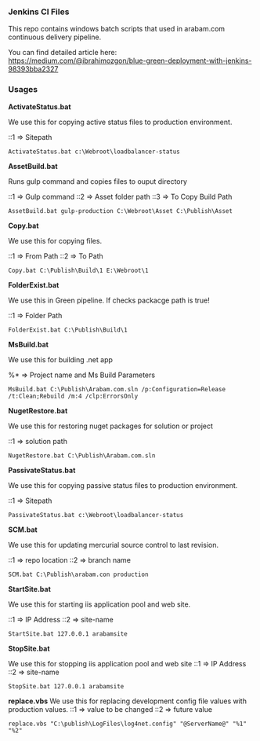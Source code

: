 ### Jenkins CI Files
This repo contains windows batch scripts that used in arabam.com continuous delivery pipeline.

You can find detailed article here: https://medium.com/@ibrahimozgon/blue-green-deployment-with-jenkins-98393bba2327

### Usages

**ActivateStatus.bat**

We use this for copying active status files to production environment.

::1 => Sitepath
```
ActivateStatus.bat c:\Webroot\loadbalancer-status
```

**AssetBuild.bat**

Runs gulp command and copies files to ouput directory

::1 => Gulp command
::2 => Asset folder path
::3 => To Copy Build Path
```
AssetBuild.bat gulp-production C:\Webroot\Asset C:\Publish\Asset
```

**Copy.bat**

We use this for copying files.

::1 => From Path
::2 => To Path
```
Copy.bat C:\Publish\Build\1 E:\Webroot\1
```

**FolderExist.bat**

We use this in Green pipeline. If checks packacge path is true!

::1 => Folder Path
```
FolderExist.bat C:\Publish\Build\1
```

**MsBuild.bat**

We use this for building .net app

%* => Project name and Ms Build Parameters
```
MsBuild.bat C:\Publish\Arabam.com.sln /p:Configuration=Release /t:Clean;Rebuild /m:4 /clp:ErrorsOnly
```

**NugetRestore.bat**

We use this for restoring nuget packages for solution or project

::1 => solution path
```
NugetRestore.bat C:\Publish\Arabam.com.sln
```

**PassivateStatus.bat**

We use this for copying passive status files to production environment.

::1 => Sitepath
```
PassivateStatus.bat c:\Webroot\loadbalancer-status
```

**SCM.bat**

We use this for updating mercurial source control to last revision.

::1 => repo location
::2 => branch name
```
SCM.bat C:\Publish\arabam.con production
```

**StartSite.bat**

We use this for starting iis application pool and web site.

::1 => IP Address
::2 => site-name
```
StartSite.bat 127.0.0.1 arabamsite
```

**StopSite.bat**

We use this for stopping iis application pool and web site
::1 => IP Address
::2 => site-name
```
StopSite.bat 127.0.0.1 arabamsite
```

**replace.vbs**
 We use this for replacing development config file values with production values.
::1 => value to be changed
::2 => future value
```
replace.vbs "C:\publish\LogFiles\log4net.config" "@ServerName@" "%1" "%2"
```
